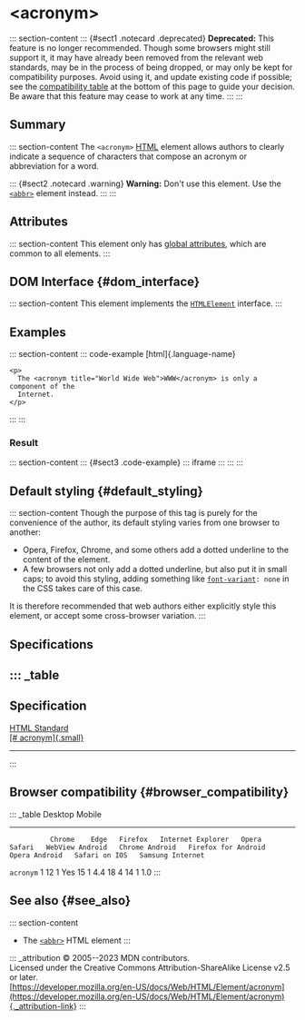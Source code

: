 

# \<acronym\>



::: section-content
::: {#sect1 .notecard .deprecated}
**Deprecated:** This feature is no longer recommended. Though some
browsers might still support it, it may have already been removed from
the relevant web standards, may be in the process of being dropped, or
may only be kept for compatibility purposes. Avoid using it, and update
existing code if possible; see the [compatibility
table](#browser_compatibility) at the bottom of this page to guide your
decision. Be aware that this feature may cease to work at any time.
:::
:::

## Summary

::: section-content
The `<acronym>` [HTML](../index) element allows authors to clearly
indicate a sequence of characters that compose an acronym or
abbreviation for a word.

::: {#sect2 .notecard .warning}
**Warning:** Don\'t use this element. Use the [`<abbr>`](abbr) element
instead.
:::
:::

## Attributes

::: section-content
This element only has [global attributes](../global_attributes), which
are common to all elements.
:::

## DOM Interface {#dom_interface}

::: section-content
This element implements the
[`HTMLElement`](https://developer.mozilla.org/en-US/docs/Web/API/HTMLElement)
interface.
:::

## Examples

::: section-content
::: code-example
[html]{.language-name}

``` {signature="FeusKd/jaKVVYmUP298e6ma3d2xtQD4Wj+co0LEGiEw=" data-language="html"}
<p>
  The <acronym title="World Wide Web">WWW</acronym> is only a component of the
  Internet.
</p>
```
:::
:::

### Result

::: section-content
::: {#sect3 .code-example}
::: iframe
:::
:::
:::

## Default styling {#default_styling}

::: section-content
Though the purpose of this tag is purely for the convenience of the
author, its default styling varies from one browser to another:

-   Opera, Firefox, Chrome, and some others add a dotted underline to
    the content of the element.
-   A few browsers not only add a dotted underline, but also put it in
    small caps; to avoid this styling, adding something like
    [`font-variant`](https://developer.mozilla.org/en-US/docs/Web/CSS/font-variant)`: none`
    in the CSS takes care of this case.

It is therefore recommended that web authors either explicitly style
this element, or accept some cross-browser variation.
:::

## Specifications

::: _table
  ---------------------------------------------------------------------------------
  Specification
  ---------------------------------------------------------------------------------
  [HTML Standard\
  [\#
  acronym]{.small}](https://html.spec.whatwg.org/multipage/obsolete.html#acronym)

  ---------------------------------------------------------------------------------
:::

## Browser compatibility {#browser_compatibility}

::: _table
              Desktop                                                         Mobile                                                                                   
  ----------- --------- ------ --------- ------------------- ------- -------- ----------------- ---------------- --------------------- --------------- --------------- ------------------
              Chrome    Edge   Firefox   Internet Explorer   Opera   Safari   WebView Android   Chrome Android   Firefox for Android   Opera Android   Safari on IOS   Samsung Internet
  `acronym`   1         12     1         Yes                 15      1        4.4               18               4                     14              1               1.0
:::

## See also {#see_also}

::: section-content
-   The [`<abbr>`](abbr) HTML element
:::

::: _attribution
© 2005--2023 MDN contributors.\
Licensed under the Creative Commons Attribution-ShareAlike License v2.5
or later.\
[https://developer.mozilla.org/en-US/docs/Web/HTML/Element/acronym](https://developer.mozilla.org/en-US/docs/Web/HTML/Element/acronym){._attribution-link}
:::
